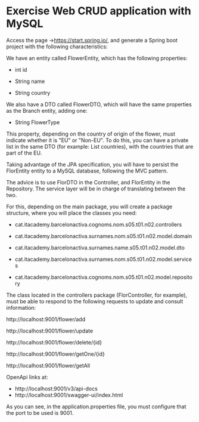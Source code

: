 # Exercise Web CRUD application with MySQL

Access the page ->https://start.spring.io/, and generate a Spring boot project with the following characteristics:

We have an entity called FlowerEntity, which has the following properties:

- int id

- String name

- String country

We also have a DTO called FlowerDTO, which will have the same properties as the Branch entity, adding one:

- String FlowerType

This property, depending on the country of origin of the flower, must indicate whether it is "EU" or "Non-EU". To do this, you can have a private list in the same DTO (for example: List<String> countries), with the countries that are part of the EU.

Taking advantage of the JPA specification, you will have to persist the FlorEntity entity to a MySQL database, following the MVC pattern.

The advice is to use FlorDTO in the Controller, and FlorEntity in the Repository. The service layer will be in charge of translating between the two.

For this, depending on the main package, you will create a package structure, where you will place the classes you need:

- cat.itacademy.barcelonactiva.cognoms.nom.s05.t01.n02.controllers

- cat.itacademy.barcelonactiva.surnames.nom.s05.t01.n02.model.domain

- cat.itacademy.barcelonactiva.surnames.name.s05.t01.n02.model.dto

- cat.itacademy.barcelonactiva.surnames.nom.s05.t01.n02.model.services

- cat.itacademy.barcelonactiva.cognoms.nom.s05.t01.n02.model.repository

The class located in the controllers package (FlorController, for example), must be able to respond to the following requests to update and consult information:

http://localhost:9001/flower/add

http://localhost:9001/flower/update

http://localhost:9001/flower/delete/{id}

http://localhost:9001/flower/getOne/{id}

http://localhost:9001/flower/getAll

OpenApi links at: 
- http://localhost:9001/v3/api-docs
- http://localhost:9001/swagger-ui/index.html

As you can see, in the application.properties file, you must configure that the port to be used is 9001.
